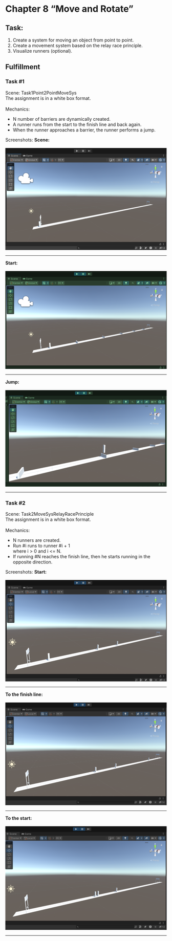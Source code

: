 # Chapter 8 “Move and Rotate”
## Task:
1. Create a system for moving an object from point to point.
2. Create a movement system based on the relay race principle.
3. Visualize runners (optional).

## Fulfillment

### Task #1
Scene: Task1Point2PointMoveSys<br>
The assignment is in a white box format.
<br><br>
Mechanics:
* N number of barriers are dynamically created.
* A runner runs from the start to the finish line and back again.
* When the runner approaches a barrier, the runner performs a jump.

Screenshots:
**Scene:**
<br><br>
![Scene.png](Screenshots%2FTask_1%2FScene.png)
****
**Start:**
<br><br>
![Start.png](Screenshots%2FTask_1%2FStart.png)
****
**Jump:**
<br><br>
![Jump_1.png](Screenshots%2FTask_1%2FJump_1.png)
****

### Task #2
Scene: Task2MoveSysRelayRacePrinciple<br>
The assignment is in a white box format.
<br><br>
Mechanics:
* N runners are created.
* Run #i runs to runner #i + 1 <br>
  where i > 0 and i <= N.
* If running #N reaches the finish line, then he starts running in the opposite direction.

Screenshots:
**Start:**
<br><br>
![Start.png](Screenshots%2FTask_2%2FStart.png)
****
**To the finish line:**
<br><br>
![To the finish line.png](Screenshots%2FTask_2%2FTo%20the%20finish%20line.png)
****
**To the start:**
<br><br>
![To the start.png](Screenshots%2FTask_2%2FTo%20the%20start.png)
****